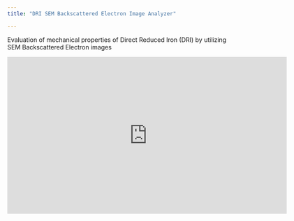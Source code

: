 ```yaml
---
title: "DRI SEM Backscattered Electron Image Analyzer"

---
```


Evaluation of mechanical properties of Direct Reduced Iron (DRI) by utilizing SEM Backscattered Electron images

<iframe width="640" height="360" src="https://youtu.be/03C1qXk-r1I" frameborder="0" allowfullscreen></iframe>